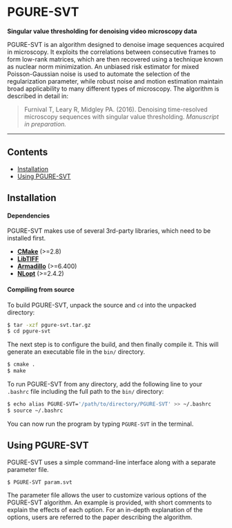 # PGURE-SVT

**Singular value thresholding for denoising video microscopy data**

PGURE-SVT is an algorithm designed to denoise image sequences acquired in microscopy. It exploits the correlations between
consecutive frames to form low-rank matrices, which are then recovered using a technique known as nuclear norm minimization.
An unbiased risk estimator for mixed Poisson-Gaussian noise is used to automate the selection of the regularization parameter, while
robust noise and motion estimation maintain broad applicability to many different types of microscopy. The algorithm is
described in detail in: 

> Furnival T, Leary R, Midgley PA. (2016). Denoising time-resolved  microscopy sequences with singular 
> value thresholding. *Manuscript in preparation.*

---

## Contents

+ [Installation](#installation)
+ [Using PGURE-SVT](#using-pgure-svt)

## Installation

#### Dependencies

PGURE-SVT makes use of several 3rd-party libraries, which need to be installed first.

+ **[CMake](http://www.cmake.org)** (>=2.8)
+ **[LibTIFF](http://www.remotesensing.org/libtiff/)** 
+ **[Armadillo](http://arma.sourceforge.net)** (>=6.400)
+ **[NLopt](http://ab-initio.mit.edu/wiki/index.php/NLopt)** (>=2.4.2)

#### Compiling from source

To build PGURE-SVT, unpack the source and `cd` into the unpacked directory:

```bash
$ tar -xzf pgure-svt.tar.gz
$ cd pgure-svt
```

The next step is to configure the build, and then finally compile it. This will generate 
an executable file in the `bin/` directory. 

```bash
$ cmake .
$ make
```

To run PGURE-SVT from any directory, add the following line to your `.bashrc` file including
the full path to the `bin/` directory:

```bash
$ echo alias PGURE-SVT='/path/to/directory/PGURE-SVT' >> ~/.bashrc
$ source ~/.bashrc
```

You can now run the program by typing `PGURE-SVT` in the terminal.

## Using PGURE-SVT

PGURE-SVT uses a simple command-line interface along with a separate parameter file.

```bash
$ PGURE-SVT param.svt
```

The parameter file allows the user to customize various options of the PGURE-SVT
algorithm. An example is provided, with short comments to explain the effects of
each option. For an in-depth explanation of the options, users are referred to the
paper describing the algorithm.














